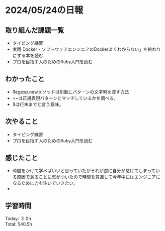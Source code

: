 # 2024/05/24の日報
## 取り組んだ課題一覧
* タイピング練習
*  実践 Docker - ソフトウェアエンジニアのDockerよくわからない」を終わりにする本を読む
*  プロを目指す人のためのRuby入門を読む
## わかったこと
* Regexp.newメソッドは引数にパターンの文字列を渡す方法
* =~は正規表現パターンとマッチしているかを調べる。
* $は行末までと言う意味。
## 次やること
* タイピング練習
* プロを目指す人のためのRuby入門を読む
## 感じたこと
*  時間をかけて学べばいいと思っていたがそれが逆に自分が怠けてしまっている原因であることに気がついたので時間を意識して今年中にはエンジニアになるために力を注いでいきたい。
*  
## 学習時間
Today: ３.0h<br>
Total: 540.5h
